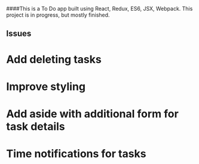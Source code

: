 ####This is a To Do app built using React, Redux, ES6, JSX, Webpack. This project is in progress, but mostly finished. 

## Issues
#  Add deleting tasks
#  Improve styling
#  Add aside with additional form for task details
#  Time notifications for tasks

